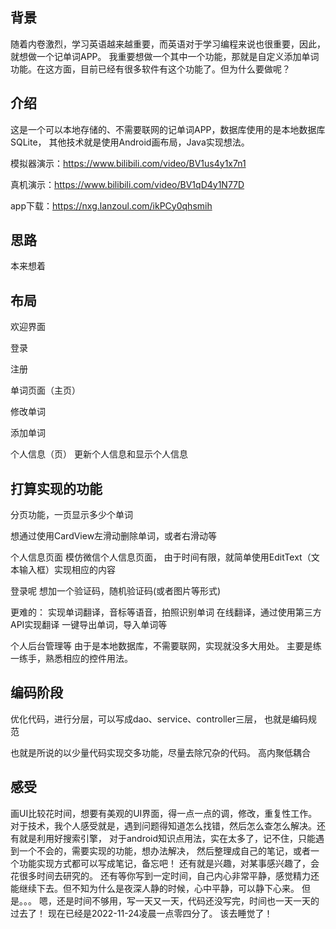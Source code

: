 
## 背景
随着内卷激烈，学习英语越来越重要，而英语对于学习编程来说也很重要，因此，就想做一个记单词APP。
我重要想做一个其中一个功能，那就是自定义添加单词功能。在这方面，目前已经有很多软件有这个功能了。但为什么要做呢？
## 介绍
这是一个可以本地存储的、不需要联网的记单词APP，数据库使用的是本地数据库SQLite，
其他技术就是使用Android画布局，Java实现想法。

模拟器演示：https://www.bilibili.com/video/BV1us4y1x7n1

真机演示：https://www.bilibili.com/video/BV1qD4y1N77D

app下载：https://nxg.lanzoul.com/ikPCy0qhsmih

## 思路

 本来想着

## 布局
欢迎界面

登录

注册


单词页面（主页）

修改单词

添加单词


个人信息（页）
更新个人信息和显示个人信息


## 打算实现的功能
分页功能，一页显示多少个单词

想通过使用CardView左滑动删除单词，或者右滑动等

个人信息页面
模仿微信个人信息页面，
由于时间有限，就简单使用EditText（文本输入框）实现相应的内容

登录呢
想加一个验证码，随机验证码(或者图片等形式)

更难的：
实现单词翻译，音标等语音，拍照识别单词
在线翻译，通过使用第三方API实现翻译
一键导出单词，导入单词等

个人后台管理等
由于是本地数据库，不需要联网，实现就没多大用处。
主要是练一练手，熟悉相应的控件用法。


## 编码阶段
优化代码，进行分层，可以写成dao、service、controller三层，
也就是编码规范

也就是所说的以少量代码实现交多功能，尽量去除冗杂的代码。
高内聚低耦合



## 感受
画UI比较花时间，想要有美观的UI界面，得一点一点的调，修改，重复性工作。
对于技术，我个人感受就是，遇到问题得知道怎么找错，然后怎么查怎么解决。还有就是利用好搜索引擎，
对于android知识点用法，实在太多了，记不住，只能遇到一个不会的，需要实现的功能，想办法解决，
然后整理成自己的笔记，或者一个功能实现方式都可以写成笔记，备忘吧！
还有就是兴趣，对某事感兴趣了，会花很多时间去研究的。
还有等你写到一定时间，自己内心非常平静，感觉精力还能继续下去。但不知为什么是夜深人静的时候，心中平静，可以静下心来。
但是。。。
嗯，还是时间不够用，写一天又一天，代码还没写完，时间也一天一天的过去了！
现在已经是2022-11-24凌晨一点零四分了。
该去睡觉了！








